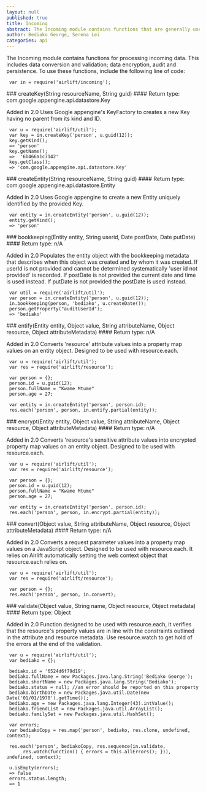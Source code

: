 ```yaml
---
layout: null
published: true
title: Incoming
abstract: The Incoming module contains functions that are generally used when processing incoming data such as during a post, put, or a delete.
author: Bediako George, Serena Lei
categories: api
---
```


The Incoming module contains functions for processing incoming data. This includes data conversion and validation; data encryption, audit and persistence. To use these functions, include the following line of code:


     var in = require('airlift/incoming');


<p id="Incoming_createKey"></p>
### createKey(String resourceName, String guid)
#### Return type: com.google.appengine.api.datastore.Key

<p> <label class="new">Added in 2.0</label>
Uses Google appengine's KeyFactory to creates a new Key having no parent from its kind and ID.
</p>


     var u = require('airlift/util');
     var key = in.createKey('person', u.guid(12));
     key.getKind();
     => 'person'
     key.getName();
     =>  '6b466a1c7142'
     key.getClass();
     => 'com.google.appengine.api.datastore.Key'


<p id="Incoming_createEntity"></p>
### createEntity(String resourceName, String guid)
#### Return type: com.google.appengine.api.datastore.Entity

<p> <label class="new">Added in 2.0</label>
Uses Google appengine to create a new Entity uniquely identified by the provided Key.
</p>


     var entity = in.createEntity('person', u.guid(12));
     entity.getKind();
     => 'person'


<p id="Incoming_bookkeeping"></p>
### bookkeeping(Entity entity, String userid, Date postDate, Date putDate)
#### Return type: n/A

<p> <label class="new">Added in 2.0</label>
Populates the entity object with the bookkeeping metadata that describes when this object was created and by whom it was created.  If userId is not provided and cannot be determined systematically 'user id not provided' is recorded.  If postDate is not provided the current date and time is used instead.  If putDate is not provided the postDate is used instead.
</p>


     var util = require('airlift/util');
     var person = in.createEntity('person', u.guid(12));
     in.bookkeeping(person, 'bediako', u.createDate());
     person.getProperty("auditUserId");
     => 'bediako'


<p id="Incoming_entify"></p>
### entify(Entity entity, Object value, String attributeName, Object resource, Object attributeMetadata)
#### Return type: n/A

<p> <label class="new">Added in 2.0</label>
Converts 'resource' attribute values into a property map values on an entity object. Designed to be used with resource.each.
</p>


     var u = require('airlift/util');
     var res = require('airlift/resource');

     var person = {};
     person.id = u.guid(12);
     person.fullName = "Kwame Mtume"
     person.age = 27;

     var entity = in.createEntity('person', person.id);
     res.each('person', person, in.entify.partial(entity));


<p id="Incoming_encrypt"></p>
### encrypt(Entity entity, Object value, String attributeName, Object resource, Object attributeMetadata)
#### Return type: n/A

<p> <label class="new">Added in 2.0</label>
Converts 'resource's sensitive attribute values into encrypted property map values on an entity object. Designed to be used with resource.each.
</p>


     var u = require('airlift/util');
     var res = require('airlift/resource');
	
     var person = {};
     person.id = u.guid(12);
     person.fullName = "Kwame Mtume"
     person.age = 27;
    
     var entity = in.createEntity('person', person.id);
     res.each('person', person, in.encrypt.partial(entity));


<p id="Incoming_convert"></p>
### convert(Object value, String attributeName, Object resource, Object attributeMetadata)
#### Return type: n/A

<p> <label class="new">Added in 2.0</label>
Converts a request parameter values into a property map values on a JavaScript object. Designed to be used with resource.each. It relies on Airlift automatically setting the web context object that resource.each relies on. 
</p>


     var u = require('airlift/util');
     var res = require('airlift/resource');

     var person = {};
     res.each('person', person, in.convert);


<p id="Incoming_validate"></p>
### validate(Object value, String name, Object resource, Object metadata)
#### Return type: Object

<p> <label class="new">Added in 2.0</label>
Function designed to be used with resource.each, it verifies that the resource's property values are in line with the constraints outlined in the attribute and resource metadata. Use resource.watch to get hold of the errors at the end of the validation.
</p>


     var u = require('airlift/util');
     var bediako = {};

     bediako.id = '6524d6f79d19';
     bediako.fullName = new Packages.java.lang.String('Bediako George');
     bediako.shortName = new Packages.java.lang.String('Bediako');
     bediako.status = null; //an error should be reported on this property
     bediako.birthDate = new Packages.java.util.Date(new Date('01/01/1970').getTime());
     bediako.age = new Packages.java.lang.Integer(43).intValue();
     bediako.friendList = new Packages.java.util.ArrayList();
     bediako.familySet = new Packages.java.util.HashSet();

     var errors;
     var bediakoCopy = res.map('person', bediako, res.clone, undefined, context);
	
     res.each('person', bediakoCopy, res.sequence(in.validate,
          res.watch(function() { errors = this.allErrors(); })), undefined, context);

     u.isEmpty(errors);
     => false
     errors.status.length;
     => 1
